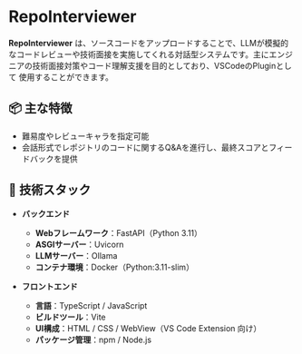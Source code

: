 # RepoInterviewer

**RepoInterviewer** は、ソースコードをアップロードすることで、LLMが模擬的なコードレビューや技術面接を実施してくれる対話型システムです。主にエンジニアの技術面接対策やコード理解支援を目的としており、VSCodeのPluginとして
使用することができます。

## 📦 主な特徴

- 難易度やレビューキャラを指定可能
- 会話形式でレポジトリのコードに関するQ&Aを進行し、最終スコアとフィードバックを提供

## 🚀 技術スタック

- **バックエンド**
  - **Webフレームワーク**：FastAPI（Python 3.11）
  - **ASGIサーバー**：Uvicorn
  - **LLMサーバー**：Ollama 
  - **コンテナ環境**：Docker（Python:3.11-slim）

- **フロントエンド**
  - **言語**：TypeScript / JavaScript
  - **ビルドツール**：Vite
  - **UI構成**：HTML / CSS / WebView（VS Code Extension 向け）
  - **パッケージ管理**：npm / Node.js

